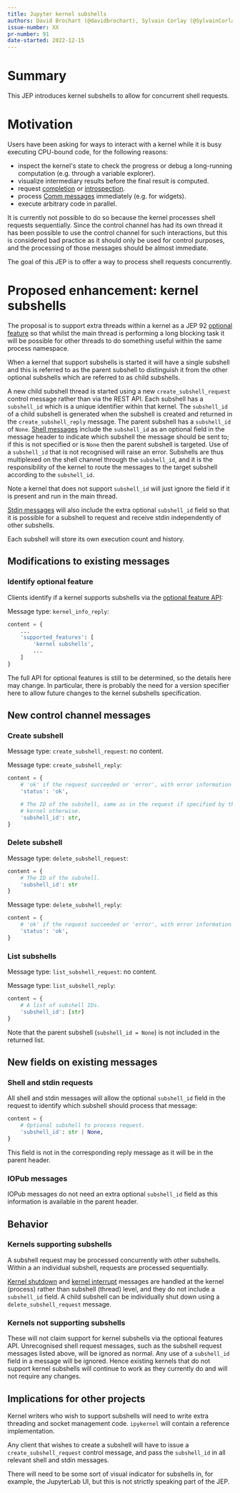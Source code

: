 ```yaml
---
title: Jupyter kernel subshells
authors: David Brochart (@davidbrochart), Sylvain Corlay (@SylvainCorlay), Johan Mabille (@JohanMabille), Ian Thomas (@ianthomas23)
issue-number: XX
pr-number: 91
date-started: 2022-12-15
---
```


# Summary

This JEP introduces kernel subshells to allow for concurrent shell requests.

# Motivation

Users have been asking for ways to interact with a kernel while it is busy executing CPU-bound code,
for the following reasons:
- inspect the kernel's state to check the progress or debug a long-running computation (e.g.
  through a variable explorer).
- visualize intermediary results before the final result is computed.
- request [completion](https://jupyter-client.readthedocs.io/en/stable/messaging.html#completion) or
  [introspection](https://jupyter-client.readthedocs.io/en/stable/messaging.html#introspection).
- process
  [Comm messages](https://jupyter-client.readthedocs.io/en/stable/messaging.html#custom-messages)
  immediately (e.g. for widgets).
- execute arbitrary code in parallel.

It is currently not possible to do so because the kernel processes shell requests sequentially.
Since the control channel has had its own thread it has been possible to use the control channel
for such interactions, but this is considered bad practice as it should only be used for control
purposes, and the processing of those messages should be almost immediate.

The goal of this JEP is to offer a way to process shell requests concurrently.

# Proposed enhancement: kernel subshells

The proposal is to support extra threads within a kernel as a JEP 92
[optional feature](https://github.com/jupyter/enhancement-proposals/blob/master/92-jupyter-optional-features/jupyter-optional-features.md) so that whilst the main thread is performing a long blocking task it
will be possible for other threads to do something useful within the same process namespace.

When a kernel that support subshells is started it will have a single subshell and this is referred
to as the parent subshell to distinguish it from the other optional subshells which are referred to
as child subshells.

A new child subshell thread is started using a new `create_subshell_request` control message rather
than via the REST API. Each subshell has a `subshell_id` which is a unique identifier within that
kernel. The `subshell_id` of a child subshell is generated when the subshell is created and
returned in the `create_subshell_reply` message. The parent subshell has a `subshell_id` of `None`.
[Shell messages](https://jupyter-client.readthedocs.io/en/stable/messaging.html#messages-on-the-shell-router-dealer-channel)
include the `subshell_id` as an optional field in the message header to indicate which subshell the
message should be sent to; if this is not specified or is `None` then the parent
subshell is targeted. Use of a `subshell_id` that is not recognised will raise an error.
Subshells are thus multiplexed on the shell channel through the `subshell_id`, and it is the
responsibility of the kernel to route the messages to the target subshell according to the
`subshell_id`.

Note a kernel that does not support `subshell_id` will just ignore the field if it is present and
run in the main thread.

[Stdin messages](https://jupyter-client.readthedocs.io/en/stable/messaging.html#messages-on-the-stdin-router-dealer-channel)
will also include the extra optional `subshell_id` field so that it is possible for a subshell to
request and receive stdin independently of other subshells.

Each subshell will store its own execution count and history.

## Modifications to existing messages

### Identify optional feature

Clients identify if a kernel supports subshells via the
[optional feature API](https://github.com/jupyter/enhancement-proposals/blob/master/92-jupyter-optional-features/jupyter-optional-features.md):

Message type: `kernel_info_reply`:

```py
content = {
    ...
    'supported_features': [
        'kernel subshells',
        ...
    ]
}
```

The full API for optional features is still to be determined, so the details here may change.
In particular, there is probably the need for a version specifier here to allow future changes to
the kernel subshells specification.

## New control channel messages

### Create subshell

Message type: `create_subshell_request`: no content.

Message type: `create_subshell_reply`:

```py
content = {
    # 'ok' if the request succeeded or 'error', with error information as in all other replies.
    'status': 'ok',

    # The ID of the subshell, same as in the request if specified by the client, given by the
    # kernel otherwise.
    'subshell_id': str,
}
```

### Delete subshell

Message type: `delete_subshell_request`:

```py
content = {
    # The ID of the subshell.
    'subshell_id': str
}
```

Message type: `delete_subshell_reply`:

```py
content = {
    # 'ok' if the request succeeded or 'error', with error information as in all other replies.
    'status': 'ok',
}
```

### List subshells

Message type: `list_subshell_request`: no content.

Message type: `list_subshell_reply`:

```py
content = {
    # A list of subshell IDs.
    'subshell_id': [str]
}
```

Note that the parent subshell (`subshell_id = None`) is not included in the returned list.

## New fields on existing messages

### Shell and stdin requests

All shell and stdin messages will allow the optional `subshell_id` field in the request to identify
which subshell should process that message:

```py
content = {
    # Optional subshell to process request.
    'subshell_id': str | None,
}
```

This field is not in the corresponding reply message as it will be in the parent header.

### IOPub messages

IOPub messages do not need an extra optional `subshell_id` field as this information is available
in the parent header.

## Behavior

### Kernels supporting subshells

A subshell request may be processed concurrently with other subshells. Within a an individual
subshell, requests are processed sequentially.

[Kernel shutdown](https://jupyter-client.readthedocs.io/en/stable/messaging.html#kernel-shutdown)
and [kernel interrupt](https://jupyter-client.readthedocs.io/en/stable/messaging.html#kernel-interrupt)
messages are handled at the kernel (process) rather than subshell (thread) level, and they do not
include a `subshell_id` field. A child subshell can be individually shut down using a
`delete_subshell_request` message.

### Kernels not supporting subshells

These will not claim support for kernel subshells via the optional features API. Unrecognised shell
request messages, such as the subshell request messages listed above, will be ignored as normal.
Any use of a `subshell_id` field in a message will be ignored. Hence existing kernels that do not
support kernel subshells will continue to work as they currently do and will not require any
changes.

## Implications for other projects

Kernel writers who wish to support subshells will need to write extra threading and socket
management code. `ipykernel` will contain a reference implementation.

Any client that wishes to create a subshell will have to issue a `create_subshell_request` control
message, and pass the `subshell_id` in all relevant shell and stdin messages.

There will need to be some sort of visual indicator for subshells in, for example, the JupyterLab
UI, but this is not strictly speaking part of the JEP.
